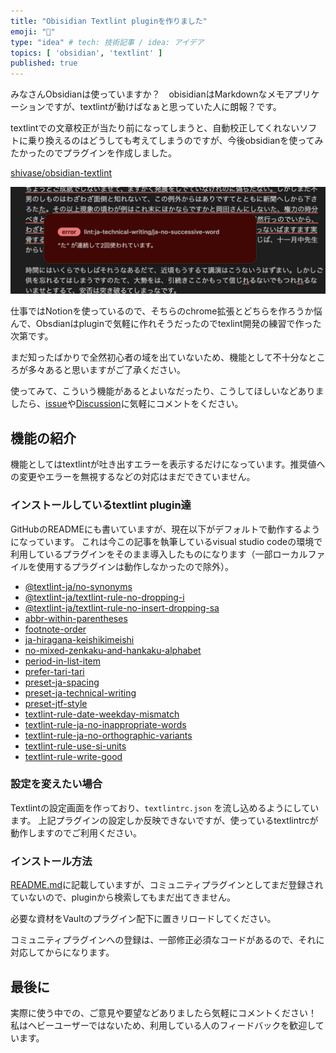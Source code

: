 ```yaml
---
title: "Obisidian Textlint pluginを作りました"
emoji: "📔"
type: "idea" # tech: 技術記事 / idea: アイデア
topics: [ 'obsidian', 'textlint' ]
published: true
---
```


みなさんObsidianは使っていますか？　obisidianはMarkdownなメモアプリケーションですが、textlintが動けばなぁと思っていた人に朗報？です。

textlintでの文章校正が当たり前になってしまうと、自動校正してくれないソフトに乗り換えるのはどうしても考えてしまうのですが、今後obsidianを使ってみたかったのでプラグインを作成しました。

[shivase/obsidian-textlint](https://github.com/shivase/obsidian-textlint)

![動作イメージ](/images/011/sample-image.png)

仕事ではNotionを使っているので、そちらのchrome拡張とどちらを作ろうか悩んで、Obsdianはpluginで気軽に作れそうだったのでtexlint開発の練習で作った次第です。

まだ知ったばかりで全然初心者の域を出ていないため、機能として不十分なところが多々あると思いますがご了承ください。

使ってみて、こういう機能があるとよいなだったり、こうしてほしいなどありましたら、[issue](https://github.com/shivase/obsidian-textlint/issues)や[Discussion](https://github.com/shivase/obsidian-textlint/discussions)に気軽にコメントをください。

## 機能の紹介

機能としてはtextlintが吐き出すエラーを表示するだけになっています。推奨値への変更やエラーを無視するなどの対応はまだできていません。

### インストールしているtextlint plugin達

GitHubのREADMEにも書いていますが、現在以下がデフォルトで動作するようになっています。
これは今この記事を執筆しているvisual studio codeの環境で利用しているプラグインをそのまま導入したものになります（一部ローカルファイルを使用するプラグインは動作しなかったので除外）。

- [@textlint-ja/no-synonyms](https://github.com/textlint-ja/textlint-rule-no-synonyms)
- [@textlint-ja/textlint-rule-no-dropping-i](https://github.com/textlint-ja/textlint-rule-no-dropping-i)
- [@textlint-ja/textlint-rule-no-insert-dropping-sa](https://github.com/textlint-ja/textlint-rule-no-insert-dropping-sa)
- [abbr-within-parentheses](https://github.com/azu/textlint-rule-abbr-within-parentheses)
- [footnote-order](https://github.com/textlint-rule/textlint-rule-footnote-order)
- [ja-hiragana-keishikimeishi](https://github.com/lostandfound/textlint-rule-ja-hiragana-keishikimeishi)
- [no-mixed-zenkaku-and-hankaku-alphabet](https://github.com/textlint-ja/textlint-rule-no-mixed-zenkaku-and-hankaku-alphabet)
- [period-in-list-item](https://github.com/textlint-rule/textlint-rule-period-in-list-item)
- [prefer-tari-tari](https://github.com/textlint-ja/textlint-rule-prefer-tari-tari)
- [preset-ja-spacing](https://github.com/textlint-ja/textlint-rule-preset-ja-spacing)
- [preset-ja-technical-writing](https://github.com/textlint-ja/textlint-rule-preset-ja-technical-writing)
- [preset-jtf-style](https://github.com/textlint-ja/textlint-rule-preset-JTF-style)
- [textlint-rule-date-weekday-mismatch](https://github.com/textlint-rule/textlint-rule-date-weekday-mismatch)
- [textlint-rule-ja-no-inappropriate-words](https://github.com/textlint-ja/textlint-rule-ja-no-inappropriate-words)
- [textlint-rule-ja-no-orthographic-variants](https://github.com/textlint-ja/textlint-rule-ja-no-orthographic-variants)
- [textlint-rule-use-si-units](https://github.com/kn1cht/textlint-rule-use-si-units)
- [textlint-rule-write-good](https://github.com/textlint-rule/textlint-rule-write-good)

### 設定を変えたい場合

Textlintの設定画面を作っており、`textlintrc.json` を流し込めるようにしています。
上記プラグインの設定しか反映できないですが、使っているtextlintrcが動作しますのでご利用ください。

### インストール方法

[README.md](https://github.com/shivase/obsidian-textlint/blob/master/README.md)に記載していますが、コミュニティプラグインとしてまだ登録されていないので、pluginから検索してもまだ出てきません。

必要な資材をVaultのプラグイン配下に置きリロードしてください。

コミュニティプラグインへの登録は、一部修正必須なコードがあるので、それに対応してからになります。

## 最後に

実際に使う中での、ご意見や要望などありましたら気軽にコメントください！
私はヘビーユーザーではないため、利用している人のフィードバックを歓迎しています。
